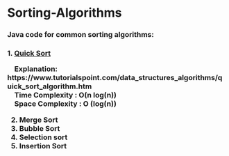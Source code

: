 # Sorting-Algorithms

<h3>Java code for common sorting algorithms:<h3>
1. <u><b>Quick Sort</u></b>
    <p>&emsp;Explanation: https://www.tutorialspoint.com/data_structures_algorithms/quick_sort_algorithm.htm<br>
    &emsp;Time Complexity : O(n log(n))<br>
    &emsp;Space Complexity : O (log(n))</p>
    
2. Merge Sort
3. Bubble Sort
4. Selection sort
5. Insertion Sort
